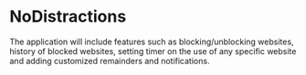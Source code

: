 # NoDistractions
The application will include features such as blocking/unblocking websites, history of blocked websites, setting timer on the use of any specific website and adding customized remainders and notifications. 
